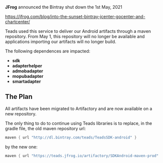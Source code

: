 **JFrog** announced the Bintray shut down the 1st May, 2021

https://jfrog.com/blog/into-the-sunset-bintray-jcenter-gocenter-and-chartcenter/

Teads used this service to deliver our Android artifacts through a maven repository. From May 1, this repository will no longer be available and applications importing our artifacts will no longer build.

The following dependences are impacted:
- **sdk**
- **adapterhelper**
- **admobadapter**
- **mopubadapter**
- **smartadapter**


## The Plan
All artifacts have been migrated to Artifactory and are now available on a new repository.

The only thing to do to continue using Teads libraries is to replace, in the gradle file, the old maven repository url: 
```groovy
maven { url "http://dl.bintray.com/teads/TeadsSDK-android" }
```


by the new one:
```groovy
maven { url "https://teads.jfrog.io/artifactory/SDKAndroid-maven-prod" }
```
